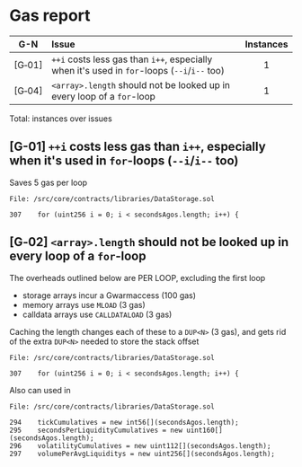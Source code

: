 # Gas report

| G-N    |Issue|Instances|
|:------:|:----|:-------:|
| [G&#x2011;01] | `++i` costs less gas than `i++`, especially when it's used in `for`-loops (`--i`/`i--` too) | 1 |
| [G&#x2011;04] | `<array>.length` should not be looked up in every loop of a `for`-loop | 1 |

Total:  instances over  issues

## [G-01] `++i` costs less gas than `i++`, especially when it's used in `for`-loops (`--i`/`i--` too)

Saves 5 gas per loop

```solidity
File: /src/core/contracts/libraries/DataStorage.sol

307    for (uint256 i = 0; i < secondsAgos.length; i++) {
```

## [G‑02] `<array>.length` should not be looked up in every loop of a `for`-loop

The overheads outlined below are PER LOOP, excluding the first loop

 * storage arrays incur a Gwarmaccess (100 gas)
 * memory arrays use `MLOAD` (3 gas)
 * calldata arrays use `CALLDATALOAD` (3 gas)

Caching the length changes each of these to a `DUP<N>` (3 gas), and gets rid of the extra `DUP<N>` needed to store the stack offset

```solidity
File: /src/core/contracts/libraries/DataStorage.sol

307    for (uint256 i = 0; i < secondsAgos.length; i++) {
```

Also can used in

```solidity
File: /src/core/contracts/libraries/DataStorage.sol

294    tickCumulatives = new int56[](secondsAgos.length);
295    secondsPerLiquidityCumulatives = new uint160[](secondsAgos.length);
296    volatilityCumulatives = new uint112[](secondsAgos.length);
297    volumePerAvgLiquiditys = new uint256[](secondsAgos.length);
```